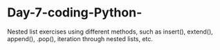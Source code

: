 # Day-7-coding-Python-
Nested list exercises using different methods, such as insert(), extend(), append(), .pop(), iteration through nested lists, etc.
